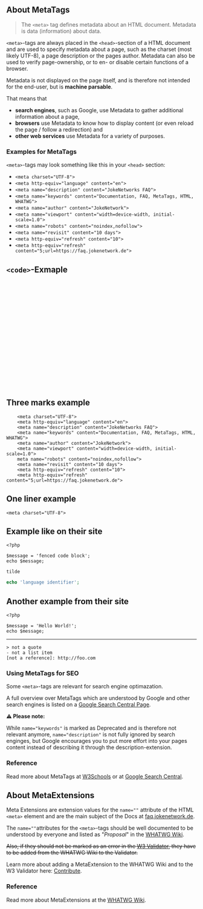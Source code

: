 ## About MetaTags

> The `<meta>` tag defines metadata about an HTML document. Metadata is data (information) about data.

`<meta>`-tags are always placed in the `<head>`-section of a HTML document and are used to specify metadata about a page, such as the charset (most likely UTF-8), a page description or the pages author. 
Metadata can also be used to verify page-ownership, or to en- or disable certain functions of a browser.

Metadata is not displayed on the page itself, and is therefore not intended for the end-user, but is **machine parsable**.

That means that
- **search engines**, such as Google, use Metadata to gather additional information about a page,
-  **browsers** use Metadata to know how to display content (or even reload the page / follow a redirection) and
-  **other web services** use Metadata for a variety of purposes.

### Examples for MetaTags
`<meta>`-tags may look something like this in your `<head>` section:

- `<meta charset="UTF-8">`
- `<meta http-equiv="language" content="en">`
- `<meta name="description" content="JokeNetworks FAQ">`
- `<meta name="keywords" content="Documentation, FAQ, MetaTags, HTML, WHATWG">`
- `<meta name="author" content="JokeNetwork">`
- `<meta name="viewport" content="width=device-width, initial-scale=1.0">`
- `<meta name="robots" content="noindex,nofollow">`
- `<meta name="revisit" content="10 days">`
- `<meta http-equiv="refresh" content="10">`
- `<meta http-equiv="refresh" content="5;url=https://faq.jokenetwork.de">`

## `<code>`-Exmaple
<code>
    
<meta http-equiv="language" content="en">
    
<meta name="description" content="JokeNetworks FAQ">
    
<meta name="keywords" content="Documentation, FAQ, MetaTags, HTML, WHATWG">
    
<meta name="author" content="JokeNetwork">
    
<meta name="viewport" content="width=device-width, initial-scale=1.0">
    
<meta name="robots" content="noindex,nofollow">
    
<meta name="revisit" content="10 days">
    
<meta http-equiv="refresh" content="10">
    
<meta http-equiv="refresh" content="5;url=https://faq.jokenetwork.de">
    
</code>

## Three marks example

```
    <meta charset="UTF-8">
    <meta http-equiv="language" content="en">
    <meta name="description" content="JokeNetworks FAQ">
    <meta name="keywords" content="Documentation, FAQ, MetaTags, HTML, WHATWG">
    <meta name="author" content="JokeNetwork">
    <meta name="viewport" content="width=device-width, initial-scale=1.0">
    meta name="robots" content="noindex,nofollow">
    <meta name="revisit" content="10 days">
    <meta http-equiv="refresh" content="10">
    <meta http-equiv="refresh" content="5;url=https://faq.jokenetwork.de">
```

## One liner example

```
<meta charset="UTF-8">
```

## Example like on their site 
```
<?php

$message = 'fenced code block';
echo $message;
```

~~~
tilde
~~~

```php
echo 'language identifier';
```

## Another example from their site
    <?php

    $message = 'Hello World!';
    echo $message;

---

    > not a quote
    - not a list item
    [not a reference]: http://foo.com
    
### Using MetaTags for SEO
Some `<meta>`-tags are relevant for search engine optimazation. 

A full overview over MetaTags which are understood by Google and other search engines is listed on a [Google Search Central Page](https://developers.google.com/search/docs/advanced/crawling/special-tags).

**⚠️ Please note:**

While `name="keywords"` is marked as <span class="badge bg-secondary">Deprecated</span> and is therefore not relevant anymore,
`name="description"` is not fully ignored by search enginges, but Google encourages you to put more effort into your pages content instead of describing it through the description-extension. 

### Reference
Read more about MetaTags at [W3Schools](https://www.w3schools.com/tags/tag_meta.asp) or at [Google Search Central](https://developers.google.com/search/docs/advanced/crawling/special-tags).

## About MetaExtensions

Meta Extensions are extension values for the `name=""` attribute of the HTML `<meta>` element and are the main subject of the Docs at [faq.jokenetwork.de](/).

The `name=""`attributes for the `<meta>`-tags should be well documented to be understood by everyone and listed as "*Proposal*" in the [WHATWG Wiki](https://wiki.whatwg.org/wiki/MetaExtensions).

~~Also, if they should not be marked as an error in the [W3 Validator](https://validator.w3.org/nu/), they have to be added from the WHATWG Wiki to the Validator.~~

Learn more about adding a MetaExtension to the WHATWG Wiki and to the W3 Validator here: [Contribute](README#Contribute).

### Reference
Read more about MetaExtensions at the [WHATWG Wiki](https://wiki.whatwg.org/wiki/MetaExtensions).

